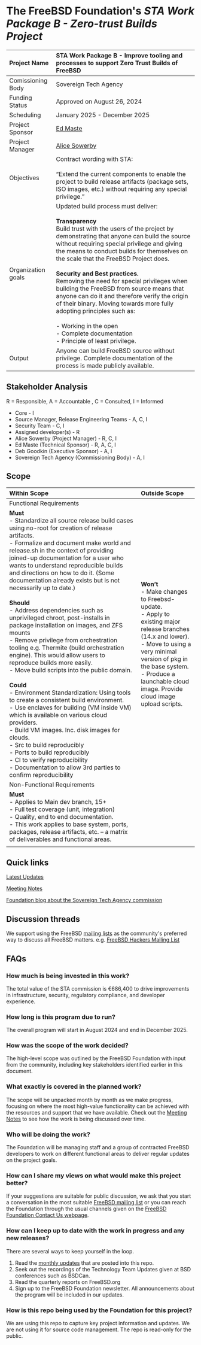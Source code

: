 #  The FreeBSD Foundation's *STA Work Package B - Zero-trust Builds Project*

| Project Name | STA Work Package B - Improve tooling and processes to support Zero Trust Builds of FreeBSD |
| :---- | :---- |
| Comissioning Body | Sovereign Tech Agency |
| Funding Status | Approved on August 26, 2024 |
| Scheduling | January 2025 - December 2025 |
| Project Sponsor | [Ed Maste](https://github.com/emaste) |
| Project Manager | [Alice Sowerby](https://github.com/alice-sowerby) |
| Objectives | Contract wording with STA: </br></br>“Extend the current components to enable the project to build release artifacts (package sets, ISO images, etc.) without requiring any special privilege.” |
| Organization goals | Updated build process must deliver: <br><br> **Transparency** <br>Build trust with the users of the project by demonstrating that anyone can build the source without requiring special privilege and giving the means to conduct builds for themselves on the scale that the FreeBSD Project does. <br><br>**Security and Best practices.** <br> Removing the need for special privileges when building the FreeBSD from source means that anyone can do it and therefore verify the origin of their binary. Moving towards more fully adopting principles such as: <br><br> - Working in the open <br> - Complete documentation <br> - Principle of least privilege. |
| Output | Anyone can build FreeBSD source without privilege. Complete documentation of the process is made publicly available. |

## Stakeholder Analysis

R = Responsible, A = Accountable , C = Consulted, I = Informed

* Core - I 
* Source Manager, Release Engineering Teams - A, C, I
* Security Team - C, I
* Assigned developer(s) - R
* Alice Sowerby (Project Manager) - R, C, I
* Ed Maste (Technical Sponsor) - R, A, C, I
* Deb Goodkin (Executive Sponsor) - A, I
* Sovereign Tech Agency (Commissioning Body) - A, I

## Scope
| Within Scope| Outside Scope           |
|:------------|:--------------------------|
| Functional Requirements | |
| **Must** <br> - Standardize all source release build cases using no-root for creation of release artifacts.<br> - Formalize and document make world and release.sh in the context of providing joined-up documentation for a user who wants to understand  reproducible builds and directions on how to do it.  (Some documentation already exists but is not necessarily up to date.) <br> <br> **Should** <br> - Address dependencies such as unprivileged chroot, post-installs in package installation on images, and ZFS mounts <br> - Remove privilege from orchestration tooling e.g. Thermite (build orchestration engine). This would allow users to reproduce builds more easily. <br> - Move build scripts into the public domain. <br><br> **Could** <br> - Environment Standardization: Using tools to create a consistent build environment. <br> - Use enclaves for building (VM inside VM) which is available on various cloud providers. <br> - Build VM images. Inc. disk images for clouds. <br> - Src to build reproducibly <br> - Ports to build reproducibly <br> - CI to verify reproducibility <br> - Documentation to allow 3rd parties to confirm reproducibility|**Won’t** <br> - Make changes to Freebsd-update. <br> - Apply to existing major release branches (14.x and lower). <br> - Move to using a very minimal version of pkg in the base system. <br> - Produce a launchable cloud image. Provide cloud image upload scripts.| 
| Non-Functional Requirements | |
| **Must** <br> - Applies to Main dev branch, 15+ <br> - Full test coverage (unit, integration) <br> - Quality, end to end documentation. <br> - This work applies to base system, ports, packages, release artifacts, etc. – a matrix of deliverables and functional areas.
 | |

## Quick links
[Latest Updates](Updates)

[Meeting Notes](Meeting%20Notes)

[Foundation blog about the Sovereign Tech Agency commission](https://freebsdfoundation.org/blog/sovereign-tech-fund-to-invest-e686400-in-freebsd-infrastructure-modernization/)


## Discussion threads
We support using the FreeBSD [mailing lists](https://lists.freebsd.org/) as the community's preferred way to discuss all FreeBSD matters. 
e.g. [FreeBSD Hackers Mailing List](https://lists.freebsd.org/archives/freebsd-hackers/)

## FAQs

### How much is being invested in this work?

The total value of the STA commission is €686,400 to drive improvements in infrastructure, security, regulatory compliance, and developer experience.

### How long is this program due to run?

The overall program will start in August 2024 and end in December 2025.

### How was the scope of the work decided? 

The high-level scope was outlined by the FreeBSD Foundation with input from the community, including key stakeholders identified earlier in this document.

### What exactly is covered in the planned work?   
The scope will be unpacked month by month as we make progress, focusing on where the most high-value functionality can be achieved with the resources and support that we have available. Check out the [Meeting Notes](Meeting-Notes) to see how the work is being discussed over time.

### Who will be doing the work?

The Foundation will be managing staff and a group of contracted FreeBSD developers to work on different functional areas to deliver regular updates on the project goals. 

### How can I share my views on what would make this project better?
If your suggestions are suitable for public discussion, we ask that you start a conversation in the most suitable [FreeBSD mailing list](https://lists.freebsd.org/) or you can reach the Foundation through the usual channels given on the [FreeBSD Foundation Contact Us webpage](https://freebsdfoundation.org/about-us/contact-us/).

### How can I keep up to date with the work in progress and any new releases?

There are several ways to keep yourself in the loop. 

1. Read the [monthly updates](Updates) that are posted into this repo.
2. Seek out the recordings of the Technology Team Updates given at BSD conferences such as BSDCan.
4. Read the quarterly reports on FreeBSD.org
5. Sign up to the FreeBSD Foundation newsletter. All announcements about the program will be included in our updates.

### How is this repo being used by the Foundation for this project?
We are using this repo to capture key project information and updates. We are not using it for source code management. The repo is read-only for the public.
